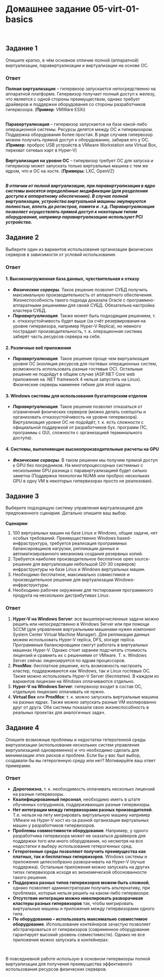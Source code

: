 # Домашнее задание 05-virt-01-basics

<br>

## Задание 1
Опишите кратко, в чём основное отличие полной (аппаратной) виртуализации, паравиртуализации и виртуализации на основе ОС.<br>

### Ответ
**Полная виртуализация** – гипервизор запускается непосредственно на аппаратной платформе. Гепервизор получает полный доступ к железу, что является с одной стороны преимуществом, однако требует драйверов и поддержки оборудования со стороны разработчиков гипервозора. (**Пример**: VMWare ESXi)<br><br>

**Паравертуализация** – гипервизор запускается на базе какой-либо операционной системы. Ресурсы делятся между ОС и гипервизором. Поддержка оборудования более простая. В ряде случаев гипервозор можем получать прямой доступ к оборудованию, забирая его у ОС. (**Пример**: проброс USB устройств в VMware Workstation или Virtual Box, перехват сетевых карт в Hyper-V)<br><br>
**Виртуализация на уровне ОС** – гипервизор требует ОС для запуска и гипервизор может запускать только виртуальные машина с тем же ядром, что и ОС на хосте. (**Примеры**: LXC, OpenVZ)<br><br>

***В отличии от полной виртуализации, при паравиртуализации в ядро системы вносятся определённые модификации (для разделения доступа к аппаратному обеспечению). В случае полной виртуализации, устройства виртуальной машины эмулируются полностью, вплоть до регистров, памяти и .т.д. Паравиртуализация позволяет осуществлять прямой доступ к некоторым типам оборудования, например паравиртуализацию используют PCI устройства.***


## Задание 2
Выберите один из вариантов использования организации физических серверов в зависимости от условий использования.

### Ответ

#### 1. Высоконагруженная база данных, чувствительная к отказу
- ***Физические серверы***. Такое решение позволит СУБД получить максимальную производительность от аппаратного обеспечения.<br>
Жизнеспособность такого подхода доказала Oracle с программно-аппаратными решениями для своей СУБД. Обязательна настройка кластера СУБД.<br>
- ***Паравиртуализация***. Также может быть подходящим решением, т. к. отказоустойчивость будет выше (за счёт резервирования на уровне гипервизора, например Hyper-V Replica), но немного пострадает производительность, т. к. операционная система заберёт часть ресурсов сервера на себя.

#### 2. Различные веб приложения
- ***Паравиртуализация***. Такое решение проще чем виртуализация уровня ОС (изоляция ресурсов для гостевых операционных систем, возможность использовать разные гостевые ОС). Остальные решения не подойдут в общем случае (ASP.NET Core web приложения на .NET framework 4 нельзя запустить на Linux). Физические серверы наименее гибкие для этой задачи.

#### 3. Windows системы для использования бухгалтерским отделом
- ***Паравиртуализация***. Такое решение позволит отказаться от ограничений физических серверов (можно делать снепшоты и организовать отказоустойчивость на уровне гипервизора). Виртуализация уровня ОС не подойдёт, т. к. есть сложности с официальной поддержкой от разработчиков бух. программ (1С, программы с GUI, сложности с организацией терминального доступа).

#### 4. Системы, выполняющие высокопроизводительные расчеты на GPU
- ***Физические серверы***. В таком решении мы получим прямой доступ к GPU без посредников. На многопроцессорных системных с несколькими GPU разница с паравиртуализацией будет сильно заметна (Поддержка технологии NUMA или проброс нескольких GPU в одну VM в некоторых гипервизорах просто не реализован).


## Задание 3
Выберите подходящую систему управления виртуализацией для предложенного сценария. Детально опишите ваш выбор.<br><br>
**Сценарии**:<br>
1. 100 виртуальных машин на базе Linux и Windows, общие задачи, нет особых требований. Преимущественно Windows based-инфраструктура, требуется реализация программных балансировщиков нагрузки, репликации данных и автоматизированного механизма создания резервных копий.
2. Требуется наиболее производительное бесплатное open source-решение для виртуализации небольшой (20-30 серверов) инфраструктуры на базе Linux и Windows виртуальных машин.
3. Необходимо бесплатное, максимально совместимое и производительное решение для виртуализации Windows-инфраструктуры.
4. Необходимо рабочее окружение для тестирования программного продукта на нескольких дистрибутивах Linux.

### Ответ
1. **Hyper-V на Windows Server**: все вышеперечисленные задачи можно решить или непосредственно в Windows Server или при помощи SCCM (для управления виртуальными машинами нужен компонент System Center Virtual Machine Manager). Для репликации данных можем использовать Hyper-V replica, DFS, storage replica. Программные балансировщики смогут работать в виртуальных машинах Hyper-V. Однако стоит заранее подсчитать стоимость лицензий и сравнить их с решениями от VMware. Т. к. Windows Server сейчас лицензируется по ядрам процессоров.
2. **ProxMox**: бесплатное решение, есть возможность настроить кластер, поддерживаются как Windows, так и Linux гостевые ОС. Также можно использовать Hyper-V Server (бесплатен). В каждом из вариантов лицензии на Windows оплачиваются отдельно.
3. **Hyper-V на Windows Server**: гипервизор входит в состав ОС, отдельную лицензию оплачивать не нужно.
4. **Virtual Box** или **ProxMox**: т. к. можно запускать виртуальные машина на разных ядрах. Также можно запускать разные VM изолированно друг от друга. Обе системы показали свою жизнеспособность в реальных проектах для аналогичных задач.

## Задание 4
Опишите возможные проблемы и недостатки гетерогенной среды виртуализации (использования нескольких систем управления виртуализацией одновременно) и что необходимо сделать для минимизации этих рисков и проблем. Если бы у вас был выбор, создавали бы вы гетерогенную среду или нет? Мотивируйте ваш ответ примерами.

### Ответ
- **Дороговизна**, т. к. необходимость оплачивать несколько лицензий на разные гипервизоры.
- **Квалифицированный персонал**, необходимо иметь в штате обученных сотрудников, поддерживающих разные гипервизоры.
- **Нет интеграции между гипервизорами разных производителей**. Т.е. нельзя на лету мигрировать виртуальную машину например VMware на Hyper-V хост из-за разной организации виртуальных машин у разработчиков гипервизоров.
- **Проблемы совместимости оборудования**. Например, у одного разработчика гипервизора может не оказаться драйверов для поддержки того или иного оборудования, но несмотря на все недостатки я выберу использование гетерогенных сред.
- **Гетерогенные среды позволяют получить преимущества как платных, так и бесплатных гипервизоров**. Windows системы и приложения целесообразно разворачивать на Hyper-V (лучше поддержка). Остальные приложения можно запускать на других типах гипервизоров исходя из экономической обоснованности такого решения.
- **Поддержка разных типов гипервизоров можем быть сложной**, однако позволяет администраторам получить альтернативу, при проблемах, которые нельзя решить на каком-либо гипервизоре.
- **Отсутствие интеграции можно нивелировать разворачивая кластеры разных гипервизоров** так, чтобы мигрировать виртуальные машины и приложения между гипервизорами одного типа.
- **По оборудованию – использовать максимально совместимое оборудование**. Использование контейнеров зачастую позволяет абстрагироваться от гипервизоров (современное оборудование гарантирует высокий уровень совместимости). Однако не все приложения можно запускать в контейнерах.
<br>

В повседневной работе использую в основном гипервизоры полной виртуализации для получения преимущества эффективного использования ресурсов физических серверов.
<br><br>